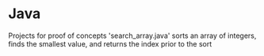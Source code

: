 # Java
Projects for proof of concepts
'search_array.java' sorts an array of integers, finds the smallest value, and returns the index prior to the sort
